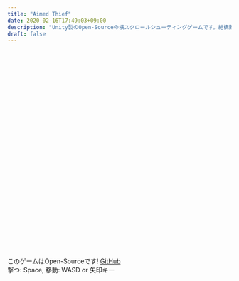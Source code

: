```yaml
---
title: "Aimed Thief"
date: 2020-02-16T17:49:03+09:00
description: "Unity製のOpen-Sourceの横スクロールシューティングゲームです。結構難しいと思います。"
draft: false
---
```


<script src="Build/UnityLoader.js" onload="UnityLoader.instantiate('unityContainer', 'Build/WebGL.json');" async></script>

<div id="unityContainer" style="width: 800px; height: 450px; margin: auto"></div>

このゲームはOpen-Sourceです! [GitHub](https://github.com/capra314cabra/AimedThief)  
撃つ: Space, 移動: WASD or 矢印キー
